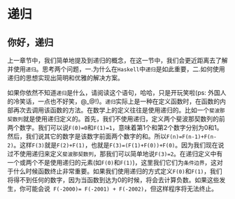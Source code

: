 # 递归

## 你好，递归

上一章节中，我们简单地提及到递归的概念，在这一节中，我们会更近距离去了解并使用`递归`。思考两个问题，一.为什么在`Haskell`中`递归`是如此重要，二.如何使用递归的思想实现出简明和优雅的解决方案。

如果你依然不知道`递归`是什么，请阅读这个语句，哈哈，只是开玩笑啦(ps: 外国人的冷笑话，一点也不好笑，@_@!)。`递归`实际上是一种在定义函数时，在函数的内部再次去调用该函数的方法。在数学上的定义往往是使用递归的。比如一个`斐波那契数列`就是使用递归定义的。首先，我们不使用递归，定义两个斐波那契数列的前两个数字。我们可以说`F(0)=0`和`F(1)=1`，意味着第1个和第2个数字分别为0和1。然后，我们说其它的数字是该数字前面两个数字的和。所以`F(n)=F(n-1)+F(n-2)`。这样`F(3)`就是`F(2)+F(1)`，也就是`F(3)=(F(1)+F(0))+F(0)`。因为我们现在说过不使用递归来定义`斐波那契数列`，那我们可以简单地说`F(3)=2`。在递归定义中有一个或两个不是使用递归的元素(如`F(0)`和`F(1)`)，这里我们它们为`条件边界`，这对于什么时候函数终止非常重要。如果我们使用递归的方式定义`F(0)`和`F(1)`，我们将得不到任何的数字，因为当函数到达为0的时候，将会去计算负数。如果这些发生，你可能会说` F(-2000)= F(-2001) + F(-2002)`，但这样程序将无法终止。